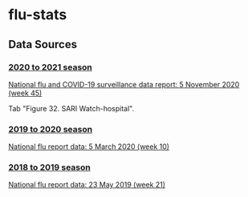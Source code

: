 # flu-stats

## Data Sources

### [2020 to 2021 season](https://www.gov.uk/government/statistics/national-flu-and-covid-19-surveillance-reports)

[National flu and COVID-19 surveillance data report: 5 November 2020 (week 45)](https://assets.publishing.service.gov.uk/government/uploads/system/uploads/attachment_data/file/932945/Weekly_Influenza_and_COVID19_report_data_W45.xlsx)

Tab "Figure 32. SARI Watch-hospital".

### [2019 to 2020 season](https://www.gov.uk/government/statistics/weekly-national-flu-reports-2019-to-2020-season)

[National flu report data: 5 March 2020 (week 10)](https://assets.publishing.service.gov.uk/government/uploads/system/uploads/attachment_data/file/870509/Weekly_national_influenza_report_data_week_10.ods)

### [2018 to 2019 season](https://www.gov.uk/government/statistics/weekly-national-flu-reports-2018-to-2019-season)

[National flu report data: 23 May 2019 (week 21)](https://assets.publishing.service.gov.uk/government/uploads/system/uploads/attachment_data/file/803764/National_flu_report_data_23_May_2019_week_21.ods)

